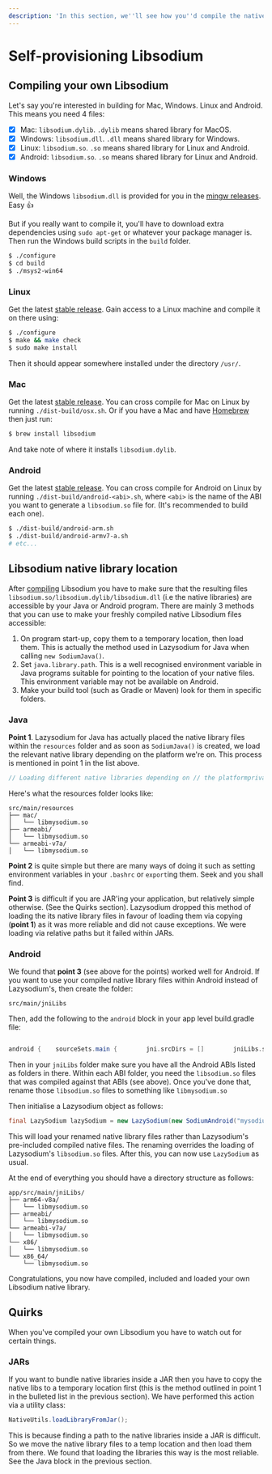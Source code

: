 ```yaml
---
description: 'In this section, we''ll see how you''d compile the native libsodium libraries.'
---
```


# Self-provisioning Libsodium

## Compiling your own Libsodium

Let's say you're interested in building for Mac, Windows. Linux and Android. This means you need 4 files:

* [x] Mac: `libsodium.dylib`. `.dylib` means shared library for MacOS.
* [x] Windows: `libsodium.dll`. `.dll` means shared library for Windows.
* [x] Linux: `libsodium.so`. `.so` means shared library for Linux and Android.
* [x] Android: `libsodium.so`. `.so` means shared library for Linux and Android.

### Windows

Well, the Windows `libsodium.dll` is provided for you in the [mingw releases](https://download.libsodium.org/libsodium/releases/). Easy 👍

But if you really want to compile it, you'll have to download extra dependencies using `sudo apt-get` or whatever your package manager is. Then run the Windows build scripts in the `build` folder.

```bash
$ ./configure
$ cd build
$ ./msys2-win64
```

### Linux

Get the latest [stable release](https://download.libsodium.org/libsodium/releases/). Gain access to a Linux machine and compile it on there using:

```bash
$ ./configure
$ make && make check
$ sudo make install
```

Then it should appear somewhere installed under the directory `/usr/`.

### Mac

Get the latest [stable release](https://download.libsodium.org/libsodium/releases/). You can cross compile for Mac on Linux by running `./dist-build/osx.sh`. Or if you have a Mac and have [Homebrew](https://brew.sh/) then just run:

```bash
$ brew install libsodium
```

And take note of where it installs `libsodium.dylib`.

### Android

Get the latest [stable release](https://download.libsodium.org/libsodium/releases/). You can cross compile for Android on Linux by running `./dist-build/android-<abi>.sh`, where `<abi>` is the name of the ABI you want to generate a `libsodium.so` file for. \(It's recommended to build each one\).

```bash
$ ./dist-build/android-arm.sh
$ ./dist-build/android-armv7-a.sh
# etc...
```

## Libsodium native library location

After [compiling](self-provisioning-libsodium.md) Libsodium you have to make sure that the resulting files `libsodium.so/libsodium.dylib/libsodium.dll` \(i.e the native libraries\) are accessible by your Java or Android program. There are mainly 3 methods that you can use to make your freshly compiled native Libsodium files accessible:

1.  On program start-up, copy them to a temporary location, then load them. This is actually the method used in Lazysodium for Java when calling `new SodiumJava()`.
2. Set `java.library.path`. This is a well recognised environment variable in Java programs suitable for pointing to the location of your native files. This environment variable may not be available on Android.
3. Make your build tool \(such as Gradle or Maven\) look for them in specific folders.

### Java

**Point 1**. Lazysodium for Java has actually placed the native library files within the `resources` folder and as soon as `SodiumJava()` is created, we load the relevant native library depending on the platform we're on. This process is mentioned in point 1 in the list above.

```java
// Loading different native libraries depending on // the platformprivate String getLibSodiumFromResources() {    String path = getPath("windows", "libsodium.dll");    if (Platform.isLinux() || Platform.isAndroid()) {        path = getPath("linux", "libsodium.so");    } else if (Platform.isMac()) {        path = getPath("mac", "libsodium.dylib");    }    return path;}
```

Here's what the resources folder looks like:

```text
src/main/resources
├── mac/
│   └── libmysodium.so
├── armeabi/
│   └── libmysodium.so
└── armeabi-v7a/
│   └── libmysodium.so
```

**Point 2** is quite simple but there are many ways of doing it such as setting environment variables in your `.bashrc` or `export`ing them. Seek and you shall find.

**Point 3** is difficult if you are JAR'ing your application, but relatively simple otherwise. \(See the Quirks section\). Lazysodium dropped this method of loading the its native library files in favour of loading them via copying \(**point 1**\) as it was more reliable and did not cause exceptions. We were loading via relative paths but it failed within JARs.

### Android

We found that **point 3** \(see above for the points\) worked well for Android. If you want to use your compiled native library files within Android instead of Lazysodium's, then create the folder:

```text
src/main/jniLibs
```

Then, add the following to the `android` block in your app level build.gradle file:

```groovy

android {    sourceSets.main {        jni.srcDirs = []        jniLibs.srcDirs = ['src/main/jniLibs']    }}
```

Then in your `jniLibs` folder make sure you have all the Android ABIs listed as folders in there. Within each ABI folder, you need the `libsodium.so` files that was compiled against that ABIs \(see above\). Once you've done that, rename those `libsodium.so` files to something like `libmysodium.so`

Then initialise a Lazysodium object as follows:

```java
final LazySodium lazySodium = new LazySodium(new SodiumAndroid("mysodium"));
```

This will load your renamed native library files rather than Lazysodium's pre-included compiled native files. The renaming overrides the loading of Lazysodium's `libsodium.so` files. After this, you can now use `LazySodium` as usual.

At the end of everything you should have a directory structure as follows:

```text
app/src/main/jniLibs/
├── arm64-v8a/
│   └── libmysodium.so
├── armeabi/
│   └── libmysodium.so
└── armeabi-v7a/
│   └── libmysodium.so
└── x86/
│   └── libmysodium.so
└── x86_64/
    └── libmysodium.so
```

Congratulations, you now have compiled, included and loaded your own Libsodium native library.

## Quirks

When you've compiled your own Libsodium you have to watch out for certain things.

### JARs

If you want to bundle native libraries inside a JAR then you have to copy the native libs to a temporary location first \(this is the method outlined in point 1 in the bulleted list in the previous section\). We have performed this action via a utility class:

```java
NativeUtils.loadLibraryFromJar();
```

This is because finding a path to the native libraries inside a JAR is difficult. So we move the native library files to a temp location and then load them from there. We found that loading the libraries this way is the most reliable. See the Java block in the previous section.

